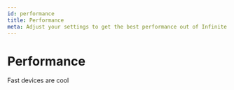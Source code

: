 ```yaml
---
id: performance
title: Performance
meta: Adjust your settings to get the best performance out of Infinite Flight
---
```


# Performance

Fast devices are cool
